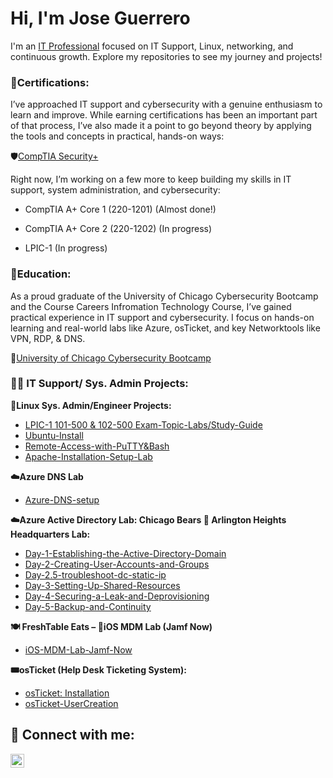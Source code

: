 <h1>Hi, I'm Jose Guerrero </h1>
<p>I'm an <a href="https://linkedin.com/in/JoGuerrero" target="_blank">IT Professional</a> focused on IT Support, Linux, networking, and continuous growth. Explore my repositories to see my journey and projects!</p>


<h3>📜Certifications:</h3>
I’ve approached IT support and cybersecurity with a genuine enthusiasm to learn and improve. While earning certifications has been an important part of that process, I’ve also made it a point to go beyond theory by applying the tools and concepts in practical, hands-on ways:

🛡️[CompTIA Security+](https://www.credly.com/badges/9678f89d-5ba9-4d57-8190-42ead314d0e8/public_url)

Right now, I’m working on a few more to keep building my skills in IT support, system administration, and cybersecurity:

- CompTIA A+ Core 1 (220-1201) (Almost done!)

- CompTIA A+ Core 2 (220-1202) (In progress)

- LPIC-1 (In progress)

<h3>🏫Education:</h3>
As a proud graduate of the University of Chicago Cybersecurity Bootcamp and the Course Careers Infromation Technology Course, I’ve gained practical experience in IT support and cybersecurity. I focus on hands-on learning and real-world labs like Azure, osTicket, and key Networktools like VPN, RDP, & DNS.

📖[University of Chicago Cybersecurity Bootcamp](https://api.accredible.com/v1/auth/invite?code=35e53e09a9edc315ec86&credential_id=310bfba5-0ffc-4fa6-9e8c-adb7f61fb82b&url=https%3A%2F%2Fcredentials.professional.uchicago.edu%2F310bfba5-0ffc-4fa6-9e8c-adb7f61fb82b&ident=3a4a094f-62f5-46ea-97a5-88df8c6fee68/)

<h3>👨‍💻 IT Support/ Sys. Admin Projects:</h3>

<b>🐧Linux Sys. Admin/Engineer Projects:</b>
  - [LPIC-1 101-500 & 102-500 Exam-Topic-Labs/Study-Guide](https://github.com/Jose01000111/Lab-StudyGuide-LPIC-1Hands-On-Labs.git)
  - [Ubuntu-Install](https://github.com/Jose01000111/Ubuntu-Install)
  - [Remote-Access-with-PuTTY&Bash](https://github.com/Jose01000111/Putty-SSH-Lab.git)
  - [Apache-Installation-Setup-Lab](https://github.com/Jose01000111/Apache-Installation-Setup-Lab.git)

<b>☁️Azure DNS Lab</b> 
  - [Azure-DNS-setup](https://github.com/Jose01000111/Azure-DNS-setup.git)

<b>☁️Azure Active Directory Lab: Chicago Bears 🐻 Arlington Heights Headquarters Lab:</b>
  - [Day-1-Establishing-the-Active-Directory-Domain](https://github.com/Jose01000111/Day-1-Establishing-the-Active-Directory-Domain.git)
  - [Day-2-Creating-User-Accounts-and-Groups](https://github.com/Jose01000111/Day-2-Creating-User-Accounts-and-Groups.git)
  - [Day-2.5-troubleshoot-dc-static-ip](https://github.com/Jose01000111/troubleshoot-dc-static-ip.git)
  - [Day-3-Setting-Up-Shared-Resources](https://github.com/Jose01000111/Day-3-Setting-Up-Shared-Resources.git)
  - [Day-4-Securing-a-Leak-and-Deprovisioning](https://github.com/Jose01000111/Day-4-Securing-a-Leak-and-Deprovisioning.git)
  - [Day-5-Backup-and-Continuity](https://github.com/Jose01000111/Day-5-Backup-and-Continuity.git)

<b>🍽️ FreshTable Eats – 📲iOS MDM Lab (Jamf Now)</b>
   - [iOS-MDM-Lab-Jamf-Now](https://github.com/Jose01000111/iOS-MDM-Lab-Jamf-Now-.git) 
  
  <b>🎟️osTicket (Help Desk Ticketing System):</b>
  - [osTicket: Installation](https://github.com/Jose01000111/osTicket-Install.git)
  - [osTicket-UserCreation](https://github.com/Jose01000111/osTicket-UserCreation.git)

<h2>🔗 Connect with me:</h2>

[<img align="left" alt="Josh | LinkedIn" width="22px" src="https://cdn.jsdelivr.net/npm/simple-icons@v3/icons/linkedin.svg" />](https://www.linkedin.com/in/joguerrero?lipi=urn%3Ali%3Apage%3Ad_flagship3_profile_view_base_contact_details%3Bjil44Fe3S3e2ER8ZpHH2oA%3D%3D)
